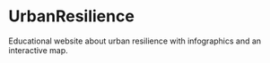 # UrbanResilience
Educational website about urban resilience with infographics and an interactive map.
